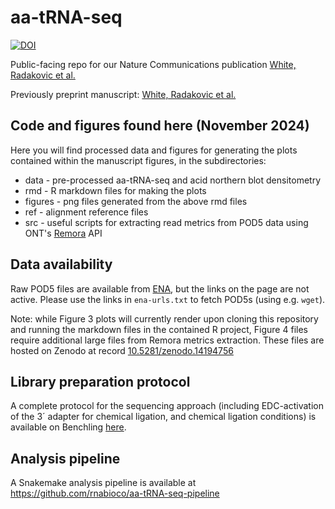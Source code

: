 # aa-tRNA-seq

[![DOI](https://zenodo.org/badge/888063728.svg)](https://doi.org/10.5281/zenodo.15653410)

Public-facing repo for our Nature Communications publication [White, Radakovic et al.](https://www.nature.com/articles/s41467-025-62545-9)

Previously preprint manuscript: [White, Radakovic et al.](https://www.biorxiv.org/content/10.1101/2024.11.18.623114v1)

## Code and figures found here (November 2024)

Here you will find processed data and figures for generating the plots contained within the manuscript figures, in the subdirectories:

* data - pre-processed aa-tRNA-seq and acid northern blot densitometry
* rmd - R markdown files for making the plots
* figures - png files generated from the above rmd files
* ref - alignment reference files
* src - useful scripts for extracting read metrics from POD5 data using ONT's [Remora](https://github.com/nanoporetech/remora) API

## Data availability

Raw POD5 files are available from [ENA](https://www.ebi.ac.uk/ena/browser/view/ERP173835), but the links on the page are not active. Please use the links in `ena-urls.txt` to fetch POD5s (using e.g. `wget`).

Note: while Figure 3 plots will currently render upon cloning this repository and running the markdown files in the contained R project, Figure 4 files require additional large files from Remora metrics extraction. These files are hosted on Zenodo at record [10.5281/zenodo.14194756](https://zenodo.org/records/14194756)

## Library preparation protocol

A complete protocol for the sequencing approach (including EDC-activation of the 3´ adapter for chemical ligation, and chemical ligation conditions) is available on Benchling [here](https://benchling.com/protocols/1vXce4Gw/acylated-deacylated-trna-library-preparation-for-rna004-sequencing-final).

## Analysis pipeline

A Snakemake analysis pipeline is available at <https://github.com/rnabioco/aa-tRNA-seq-pipeline>
